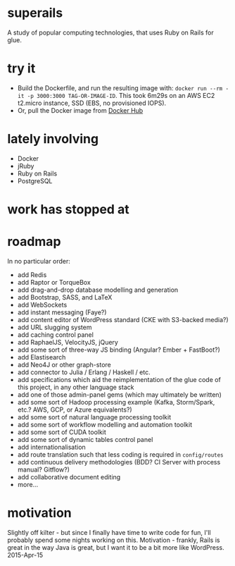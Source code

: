 # superails
A study of popular computing technologies, that uses Ruby on Rails for glue.

# try it
* Build the Dockerfile, and run the resulting image with:
    `docker run --rm -it -p 3000:3000 TAG-OR-IMAGE-ID`.
  This took 6m29s on an AWS EC2 t2.micro instance, SSD (EBS, no provisioned IOPS).
* Or, pull the Docker image from [Docker Hub](https://registry.hub.docker.com/u/jerng/superails/)

# lately involving
* Docker
* jRuby
* Ruby on Rails
* PostgreSQL 

# work has stopped at

# roadmap
In no particular order:
* add Redis
* add Raptor or TorqueBox
* add drag-and-drop database modelling and generation
* add Bootstrap, SASS, and LaTeX
* add WebSockets
* add instant messaging (Faye?)
* add content editor of WordPress standard (CKE with S3-backed media?)
* add URL slugging system
* add caching control panel
* add RaphaelJS, VelocityJS, jQuery
* add some sort of three-way JS binding (Angular? Ember + FastBoot?)
* add Elastisearch
* add Neo4J or other graph-store
* add connector to Julia / Erlang / Haskell / etc.
* add specifications which aid the reimplementation of the glue code of this project, in any other language stack 
* add one of those admin-panel gems (which may ultimately be written)
* add some sort of Hadoop processing example (Kafka, Storm/Spark, etc.? AWS, GCP, or Azure equivalents?)
* add some sort of natural language processing toolkit
* add some sort of workflow modelling and automation toolkit
* add some sort of CUDA toolkit
* add some sort of dynamic tables control panel
* add internationalisation
* add route translation such that less coding is required in `config/routes`
* add continuous delivery methodologies (BDD? CI Server with process manual? Gitflow?)
* add collaborative document editing
* more...

# motivation

Slightly off kilter - but since I finally have time to write code for fun, I'll probably spend some nights working on this. Motivation - frankly, Rails is great in the way Java is great, but I want it to be a bit more like WordPress. 2015-Apr-15

